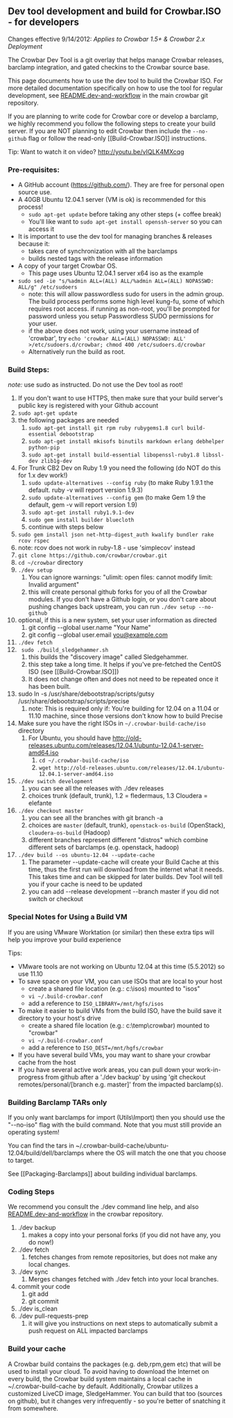 ##  Dev tool development and build for Crowbar.ISO - for developers

Changes effective 9/14/2012: *Applies to Crowbar 1.5+ & Crowbar 2.x Deployment*

The Crowbar Dev Tool is a git overlay that helps manage Crowbar releases, barclamp integration, and gated checkins to the Crowbar source base.

This page documents how to use the dev tool to build the Crowbar ISO.  For more detailed documentation specifically on how to use the tool for regular development, see [README.dev-and-workflow](https://github.com/crowbar/crowbar/blob/master/README.dev-and-workflow) in the main crowbar git repository.

If you are planning to write code for Crowbar core or develop a barclamp, we highly recommend you follow the following steps to create your build server.  If you are NOT planning to edit Crowbar then include the `--no-github` flag or follow the read-only [[Build-Crowbar.ISO]] instructions.

Tip: Want to watch it on video? http://youtu.be/vIQLK4MXcqg

### Pre-requisites:

* A GitHub account (https://github.com/).  They are free for personal open source use.
* A 40GB Ubuntu 12.04.1 server (VM is ok) is recommended for this process!  
   * `sudo apt-get update` before taking any other steps (+ coffee break)
   * You'll like want to `sudo apt-get install openssh-server` so you can access it
* It is important to use the dev tool for managing branches & releases because it:
   * takes care of synchronization with all the barclamps
   * builds nested tags with the release information
* A copy of your target Crowbar OS.  
   * This page uses Ubuntu 12.04.1 server x64 iso as the example
* `sudo sed -ie "s/%admin ALL=(ALL) ALL/%admin ALL=(ALL) NOPASSWD: ALL/g" /etc/sudoers`
   * note: this will allow passwordless sudo for users in the admin group. The build process performs some high level kung-fu, some of which requires root access. if running as non-root, you'll be prompted for password unless you setup Passwordless SUDO permissions for your user. 
   * if the above does not work, using your username instead of 'crowbar', try `echo 'crowbar ALL=(ALL) NOPASSWD: ALL' >/etc/sudoers.d/crowbar; chmod 400 /etc/sudoers.d/crowbar`
   * Alternatively run the build as root.


### Build Steps:

_note:_ use sudo as instructed.  Do not use the Dev tool as root!

1. If you don't want to use HTTPS, then make sure that your build server's public key is registered with your Github account
1. `sudo apt-get update`
1. the following packages are needed
   1. `sudo apt-get install git rpm ruby rubygems1.8 curl build-essential debootstrap`
   1. `sudo apt-get install mkisofs binutils markdown erlang debhelper python-pip`
   1. `sudo apt-get install build-essential libopenssl-ruby1.8 libssl-dev zlib1g-dev` 
1. For Trunk CB2 Dev on Ruby 1.9 you need the following (do NOT do this for 1.x dev work!)
   1. `sudo update-alternatives --config ruby` (to make Ruby 1.9.1 the default. ruby -v will report version 1.9.3)
   1. `sudo update-alternatives --config gem` (to make Gem 1.9 the default, gem -v will report version 1.9)
   1. `sudo apt-get install ruby1.9.1-dev` 
   1. `sudo gem install builder bluecloth`
   1. continue with steps below
1. `sudo gem install json net-http-digest_auth kwalify bundler rake rcov rspec`
  1. note: rcov does not work in ruby-1.8 - use 'simplecov' instead
1. `git clone https://github.com/crowbar/crowbar.git`
1. `cd ~/crowbar` directory
1. `./dev setup`
   1. You can ignore warnings: "ulimit: open files: cannot modify limit: Invalid argument"
   1. this will create personal github forks for you of all the Crowbar modules. If you don't have a Github login, or you don't care about pushing changes back upstream, you can run `./dev setup --no-github`
1. optional, if this is a new system, set your user information as directed 
   1. git config --global user.name "Your Name"
   1. git config --global user.email you@example.com
1. `./dev fetch`
1. ` sudo ./build_sledgehammer.sh`
   1. this builds the "discovery image" called Sledgehammer.  
   1. this step take a long time.  It helps if you've pre-fetched the CentOS ISO (see [[Build-Crowbar.ISO]])
   1. It does not change often and does not need to be repeated once it has been built.
1. sudo ln -s /usr/share/debootstrap/scripts/gutsy /usr/share/debootstrap/scripts/precise
   1. note: This is required only if: You're building for 12.04 on a 11.04 or 11.10 machine, since those versions don't know how to build Precise
1. Make sure you have the right ISOs in `~/.crowbar-build-cache/iso` directory
   1. For Ubuntu, you should have http://old-releases.ubuntu.com/releases/12.04.1/ubuntu-12.04.1-server-amd64.iso
      1. `cd ~/.crowbar-build-cache/iso`
      1. `wget http://old-releases.ubuntu.com/releases/12.04.1/ubuntu-12.04.1-server-amd64.iso`
1. `./dev switch development`
   1. you can see all the releases with ./dev releases
   1. choices trunk (default, trunk), 1.2 = fledermaus, 1.3 Cloudera = elefante
1. `./dev checkout master` 
   1. you can see all the branches with git branch -a
   1. choices are `master` (default, trunk), `openstack-os-build` (OpenStack), `cloudera-os-build` (Hadoop)
   1. different branches represent different "distros" which combine different sets of barclamps (e.g. openstack, hadoop)
1. `./dev build --os ubuntu-12.04 --update-cache` 
   1. The parameter --update-cache will create your Build Cache at this time, thus the first run will download from the internet what it needs.  This takes time and can be skipped for later builds.  Dev Tool will tell you if your cache is need to be updated
   1. you can add --release development --branch master if you did not switch or checkout 

### Special Notes for Using a Build VM
If you are using VMware Worktation (or similar) then these extra tips will help you improve your build experience

Tips:

* VMware tools are not working on Ubuntu 12.04 at this time (5.5.2012) so use 11.10
* To save space on your VM, you can use ISOs that are local to your host
   * create a shared file location (e.g.: c:\isos) mounted to "isos"
   * `vi ~/.build-crowbar.conf`
   * add a reference to `ISO_LIBRARY=/mnt/hgfs/isos`
* To make it easier to build VMs from the build ISO, have the build save it directory to your host's drive
   * create a shared file location (e.g.: c:\temp\crowbar) mounted to "crowbar"
   * `vi ~/.build-crowbar.conf`
   * add a reference to `ISO_DEST=/mnt/hgfs/crowbar`
* If you have several build VMs, you may want to share your crowbar cache from the host
* If you have several active work areas, you can pull down your work-in-progress from github after a './dev backup' by using 'git checkout remotes/personal/[branch e.g. master]' from the impacted barclamp(s).

### Building Barclamp TARs only

If you only want barclamps for import (Utils\Import) then you should use the "--no-iso" flag with the build command.  Note that you must still provide an operating system!

You can find the tars in ~/.crowbar-build-cache/ubuntu-12.04/build/dell/barclamps where the OS will match the one that you choose to target.

See [[Packaging-Barclamps]] about building individual barclamps.

### Coding Steps

We recommend you consult the ./dev command line help, and also [README.dev-and-workflow](https://github.com/crowbar/crowbar/blob/master/README.dev-and-workflow) in the crowbar repository.

1. ./dev backup
   1. makes a copy into your personal forks (if you did not have any, you do now!)
1. ./dev fetch
   1. fetches changes from remote repositories, but does not make any local changes.
1. ./dev sync
   1. Merges changes fetched with ./dev fetch into your local branches.
1. commit your code
   1. git add
   1. git commit
1. ./dev is_clean
1. ./dev pull-requests-prep
   1. it will give you instructions on next steps to automatically submit a push request on ALL impacted barclamps


### Build your cache
A Crowbar build contains the packages (e.g. deb,rpm,gem etc) that will be used to install your cloud. To avoid having to download the Internet on every build, the Crowbar build system maintains a local cache in ~/.crowbar-build-cache by default.
Additionally, Crowbar utilizes a customized LiveCD image, SledgeHammer. You can build that too (sources on github), but it changes very infrequently - so you're better of snatching it from somewhere.

